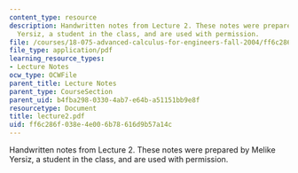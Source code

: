 ```yaml
---
content_type: resource
description: Handwritten notes from Lecture 2. These notes were prepared by Melike
  Yersiz, a student in the class, and are used with permission.
file: /courses/18-075-advanced-calculus-for-engineers-fall-2004/ff6c286f038e4e006b78616d9b57a14c_lecture2.pdf
file_type: application/pdf
learning_resource_types:
- Lecture Notes
ocw_type: OCWFile
parent_title: Lecture Notes
parent_type: CourseSection
parent_uid: b4fba298-0330-4ab7-e64b-a51151bb9e8f
resourcetype: Document
title: lecture2.pdf
uid: ff6c286f-038e-4e00-6b78-616d9b57a14c
---
```

Handwritten notes from Lecture 2. These notes were prepared by Melike Yersiz, a student in the class, and are used with permission.

